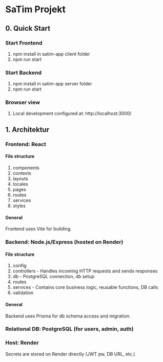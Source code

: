 # SaTim Projekt
## 0. Quick Start
### Start Frontend
1. npm install in satim-app client folder
2. npm run start

### Start Backend
1. npm install in satim-app server folder
2. npm run start

### Browser view
1. Local development configured at: http://localhost:3000/

## 1. Architektur
### Frontend: React
#### File structure
1. components
2. contexts
3. layouts
4. locales 
5. pages 
6. routes 
7. services 
8. styles

#### General
Frontend uses Vite for building.

### Backend: Node.js/Express (hosted on Render)
#### File structure
1. config
2. controllers - Handles incoming HTTP requests and sends responses
3. db - PostgreSQL connection, db setup
4. routes
5. services - Contains core business logic, reusable functions, DB calls
6. validation
#### General
Backend uses Prisma for db schema access and migration.

### Relational DB: PostgreSQL (for users, admin, auth)

### Host: Render
Secrets are stored on Render directly (JWT pw, DB URL, etc.)